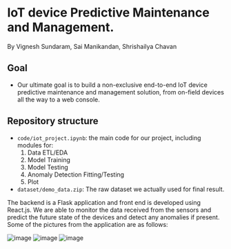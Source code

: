 # IoT device Predictive Maintenance and Management.
By Vignesh Sundaram, Sai Manikandan, Shrishailya Chavan
## Goal
- Our ultimate goal is to build a non-exclusive end-to-end IoT device predictive maintenance and management solution, from on-field devices all the way to a web console.


## Repository structure
- `code/iot_project.ipynb`: the main code for our project, including modules for:
  1. Data ETL/EDA
  2. Model Training
  3. Model Testing
  4. Anomaly Detection Fitting/Testing
  5. Plot
- `dataset/demo_data.zip`: The raw dataset we actually used for final result.

The backend is a Flask application and front end is developed using React.js. We are able to monitor the data received from the sensors and predict the future state of the devices and detect any anomalies if present.
Some of the pictures from the application are as follows:

![image](https://github.com/user-attachments/assets/d7ee44f6-be86-4675-8d0d-1042a85a24a1)
![image](https://github.com/user-attachments/assets/6a50893f-54e7-40c4-b1d8-8f18e4715698)
![image](https://github.com/user-attachments/assets/c8e0db0b-1e95-4b2f-b72e-7fc5b5e42986)


